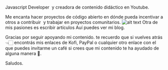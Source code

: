 Javascript Developer  y creadora de contenido didáctico en Youtube.

Me encanta hacer proyectos de código abierto en dónde pueda incentivar a otros a contribuir  y trabajar en proyectos comunitarios.
![alt text](../../public/img/Jack.gif)
Otra de mis pasiones es escribir artículos Auí puedes ver mi blog.

Gracias por seguir apoyando mi contenido. te recuerdo que si vuelves atrás 👈🏻 encontrás mis enlaces de Kofi, PayPal o cualquier otro enlace con el que puedes invitarme un café si crees que mi contenido te ha ayudado de alguna manera 🦝.




Saludos.
